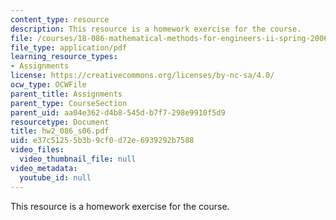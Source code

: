 ```yaml
---
content_type: resource
description: This resource is a homework exercise for the course.
file: /courses/18-086-mathematical-methods-for-engineers-ii-spring-2006/e37c51255b3b9cf0d72e6939292b7588_hw2_086_s06.pdf
file_type: application/pdf
learning_resource_types:
- Assignments
license: https://creativecommons.org/licenses/by-nc-sa/4.0/
ocw_type: OCWFile
parent_title: Assignments
parent_type: CourseSection
parent_uid: aa04e362-d4b8-545d-b7f7-298e9910f5d9
resourcetype: Document
title: hw2_086_s06.pdf
uid: e37c5125-5b3b-9cf0-d72e-6939292b7588
video_files:
  video_thumbnail_file: null
video_metadata:
  youtube_id: null
---
```

This resource is a homework exercise for the course.